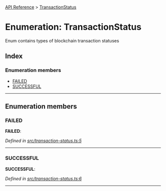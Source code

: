 [API Reference](../README.md) > [TransactionStatus](../enums/transactionstatus.md)

# Enumeration: TransactionStatus

Enum contains types of blockchain transaction statuses

## Index

### Enumeration members

* [FAILED](transactionstatus.md#failed)
* [SUCCESSFUL](transactionstatus.md#successful)

---

## Enumeration members

<a id="failed"></a>

###  FAILED

**FAILED**: 

*Defined in [src/transaction-status.ts:5](https://github.com/repux/repux-web3-api/blob/47534a6/src/transaction-status.ts#L5)*

___
<a id="successful"></a>

###  SUCCESSFUL

**SUCCESSFUL**: 

*Defined in [src/transaction-status.ts:6](https://github.com/repux/repux-web3-api/blob/47534a6/src/transaction-status.ts#L6)*

___

